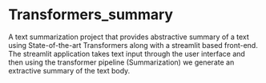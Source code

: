 # Transformers_summary
A text summarization project that provides abstractive summary of a text using State-of-the-art Transformers along with a streamlit based front-end. The streamlit application takes text input through the user interface and then using the transformer pipeline (Summarization) we generate an extractive summary of the text body.
